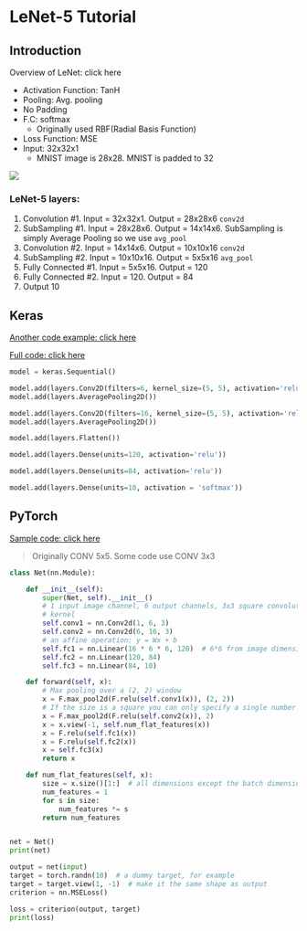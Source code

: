 # LeNet-5 Tutorial

## Introduction

Overview of LeNet: click here

* Activation Function: TanH
* Pooling: Avg. pooling
* No Padding
* F.C: softmax
  * Originally used RBF\(Radial Basis Function\)
* Loss Function: MSE 
* Input: 32x32x1
  * MNIST image is 28x28.  MNIST is padded to 32

![](https://github.com/ykkimhgu/course-doc/tree/8aadfae05efb949f0e880aeffc942f141822d3db/.gitbook/assets/image%20%28231%29.png)

### LeNet-5 layers: <a id="d723"></a>

1. Convolution \#1. Input = 32x32x1. Output = 28x28x6 `conv2d`
2. SubSampling \#1. Input = 28x28x6. Output = 14x14x6. SubSampling is simply Average Pooling so we use `avg_pool`
3. Convolution \#2. Input = 14x14x6. Output = 10x10x16 `conv2d`
4. SubSampling \#2. Input = 10x10x16. Output = 5x5x16 `avg_pool`
5. Fully Connected \#1. Input = 5x5x16. Output = 120
6. Fully Connected \#2. Input = 120. Output = 84
7. Output 10

## Keras

[Another code example: click here](https://www.pyimagesearch.com/2016/08/01/lenet-convolutional-neural-network-in-python/)

[Full code: click here](https://colab.research.google.com/drive/18FSrS80KtvRW5-bedEQ3HwDKelbNfUSy#scrollTo=5zp3oRg6lP0d)

```python
model = keras.Sequential()

model.add(layers.Conv2D(filters=6, kernel_size=(5, 5), activation='relu', input_shape=(32,32,1)))
model.add(layers.AveragePooling2D())

model.add(layers.Conv2D(filters=16, kernel_size=(5, 5), activation='relu'))
model.add(layers.AveragePooling2D())

model.add(layers.Flatten())

model.add(layers.Dense(units=120, activation='relu'))

model.add(layers.Dense(units=84, activation='relu'))

model.add(layers.Dense(units=10, activation = 'softmax'))
```

## PyTorch

[Sample code: click here](https://pytorch.org/tutorials/beginner/blitz/neural_networks_tutorial.html)

> Originally CONV 5x5. Some code use CONV 3x3

```python
class Net(nn.Module):

    def __init__(self):
        super(Net, self).__init__()
        # 1 input image channel, 6 output channels, 3x3 square convolution
        # kernel
        self.conv1 = nn.Conv2d(1, 6, 3)
        self.conv2 = nn.Conv2d(6, 16, 3)
        # an affine operation: y = Wx + b
        self.fc1 = nn.Linear(16 * 6 * 6, 120)  # 6*6 from image dimension
        self.fc2 = nn.Linear(120, 84)
        self.fc3 = nn.Linear(84, 10)

    def forward(self, x):
        # Max pooling over a (2, 2) window
        x = F.max_pool2d(F.relu(self.conv1(x)), (2, 2))
        # If the size is a square you can only specify a single number
        x = F.max_pool2d(F.relu(self.conv2(x)), 2)
        x = x.view(-1, self.num_flat_features(x))
        x = F.relu(self.fc1(x))
        x = F.relu(self.fc2(x))
        x = self.fc3(x)
        return x

    def num_flat_features(self, x):
        size = x.size()[1:]  # all dimensions except the batch dimension
        num_features = 1
        for s in size:
            num_features *= s
        return num_features


net = Net()
print(net)
```

```python
output = net(input)
target = torch.randn(10)  # a dummy target, for example
target = target.view(1, -1)  # make it the same shape as output
criterion = nn.MSELoss()

loss = criterion(output, target)
print(loss)
```

